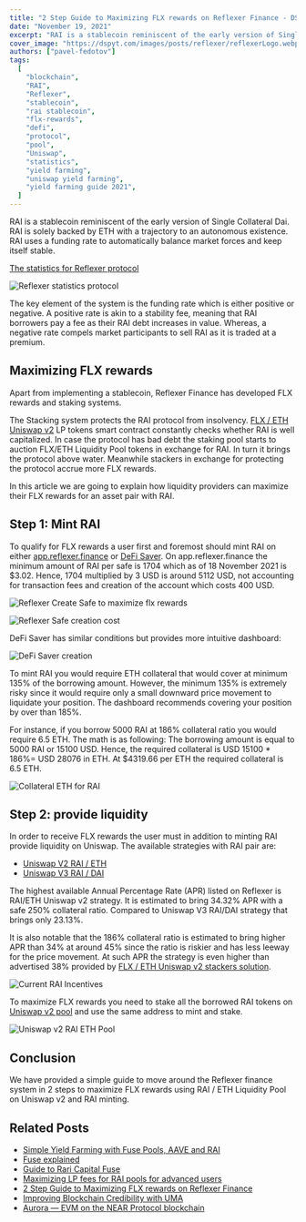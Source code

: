 ```yaml
---
title: "2 Step Guide to Maximizing FLX rewards on Reflexer Finance - DSPYT"
date: "November 19, 2021"
excerpt: "RAI is a stablecoin reminiscent of the early version of Single Collateral DAI. It is solely backed by ETH."
cover_image: "https://dspyt.com/images/posts/reflexer/reflexerLogo.webp"
authors: ["pavel-fedotov"]
tags:
  [
    "blockchain",
    "RAI",
    "Reflexer",
    "stablecoin",
    "rai stablecoin",
    "flx-rewards",
    "defi",
    "protocol",
    "pool",
    "Uniswap",
    "statistics",
    "yield farming",
    "uniswap yield farming",
    "yield farming guide 2021",
  ]
---
```


RAI is a stablecoin reminiscent of the early version of Single Collateral Dai. RAI is solely backed by ETH with a trajectory to an autonomous existence. RAI uses a funding rate to automatically balance market forces and keep itself stable.

[The statistics for Reflexer protocol](https://oldstats.reflexer.finance/)

![Reflexer statistics protocol](https://dspyt.com/images/posts/reflexer/reflexerstats.webp)

The key element of the system is the funding rate which is either positive or negative. A positive rate is akin to a stability fee, meaning that RAI borrowers pay a fee as their RAI debt increases in value. Whereas, a negative rate compels market participants to sell RAI as it is traded at a premium.

## Maximizing FLX rewards

Apart from implementing a stablecoin, Reflexer Finance has developed FLX rewards and staking systems.

The Stacking system protects the RAI protocol from insolvency. [FLX / ETH Uniswap v2](https://v2.info.uniswap.org/pair/0xd6f3768e62ef92a9798e5a8cedd2b78907cecef9) LP tokens smart contract constantly checks whether RAI is well capitalized. In case the protocol has bad debt the staking pool starts to auction FLX/ETH Liquidity Pool tokens in exchange for RAI. In turn it brings the protocol above water. Meanwhile stackers in exchange for protecting the protocol accrue more FLX rewards.

In this article we are going to explain how liquidity providers can maximize their FLX rewards for an asset pair with RAI.

## Step 1: Mint RAI

To qualify for FLX rewards a user first and foremost should mint RAI on either [app.reflexer.finance](https://app.reflexer.finance) or [DeFi Saver](https://app.defisaver.com/reflexer/manage).
On app.reflexer.finance the minimum amount of RAI per safe is 1704 which as of 18 November 2021 is $3.02. Hence, 1704 multiplied by 3 USD is around 5112 USD, not accounting for transaction fees and creation of the account which costs 400 USD.

![Reflexer Create Safe to maximize flx rewards](https://dspyt.com/images/posts/reflexer/reflexercreate.webp)

![Reflexer Safe creation cost](https://dspyt.com/images/posts/reflexer/reflxer2.webp)

DeFi Saver has similar conditions but provides more intuitive dashboard:

![DeFi Saver creation](https://dspyt.com/images/posts/reflexer/reflxer3.webp)

To mint RAI you would require ETH collateral that would cover at minimum 135% of the borrowing amount. However, the minimum 135% is extremely risky since it would require only a small downward price movement to liquidate your position. The dashboard recommends covering your position by over than 185%.

For instance, if you borrow 5000 RAI at 186% collateral ratio you would require 6.5 ETH. The math is as following:
The borrowing amount is equal to 5000 RAI or 15100 USD. Hence, the required collateral is USD 15100 \* 186%= USD 28076 in ETH. At $4319.66 per ETH the required collateral is 6.5 ETH.

![Collateral ETH for RAI](https://dspyt.com/images/posts/reflexer/reflexer5.webp)

## Step 2: provide liquidity

In order to receive FLX rewards the user must in addition to minting RAI provide liquidity on Uniswap. The available strategies with RAI pair are:

- [Uniswap V2 RAI / ETH](https://docs.reflexer.finance/incentives/rai-mint-+-lp-incentives-program)
- [Uniswap V3 RAI / DAI](https://docs.reflexer.finance/incentives/rai-uniswap-v3-mint-+-lp-incentives-program)

The highest available Annual Percentage Rate (APR) listed on Reflexer is RAI/ETH Uniswap v2 strategy. It is estimated to bring 34.32% APR with a safe 250% collateral ratio. Compared to Uniswap V3 RAI/DAI strategy that brings only 23.13%.

It is also notable that the 186% collateral ratio is estimated to bring higher APR than 34% at around 45% since the ratio is riskier and has less leeway for the price movement. At such APR the strategy is even higher than advertised 38% provided by [FLX / ETH Uniswap v2 stackers solution](https://docs.reflexer.finance/incentives/flx-staking).

![Current RAI Incentives](https://dspyt.com/images/posts/reflexer/reflexer8.webp)

To maximize FLX rewards you need to stake all the borrowed RAI tokens on [Uniswap v2 pool](https://app.uniswap.org/#/add/v2/ETH/0x03ab458634910AaD20eF5f1C8ee96F1D6ac54919) and use the same address to mint and stake.

![Uniswap v2 RAI ETH Pool](https://dspyt.com/images/posts/reflexer/reflexer10.webp)

## Conclusion

We have provided a simple guide to move around the Reflexer finance system in 2 steps to maximize FLX rewards using RAI / ETH Liquidity Pool on Uniswap v2 and RAI minting.

## Related Posts

- [Simple Yield Farming with Fuse Pools, AAVE and RAI](https://dspyt.com/simple-yield-farming-with-fuse-pools-aave-and-rai)
- [Fuse explained](https://medium.com/rari-capital/fuse-explained-3ef2e0747953)
- [Guide to Rari Capital Fuse](https://medium.com/stakingbits/guide-to-rari-capital-fuse-permissionless-money-markets-2632a2a72929)
- [Maximizing LP fees for RAI pools for advanced users](https://dspyt.com/maximizing-lp-fees-for-rai-pools-for-advanced-users)
- [2 Step Guide to Maximizing FLX rewards on Reflexer Finance](https://dspyt.com/2-step-guide-to-maximizing-flx-rewards)
- [Improving Blockchain Credibility with UMA](https://dspyt.com/improving-blockchain-credibility-with-uma)
- [Aurora — EVM on the NEAR Protocol blockchain](https://dspyt.com/aurora-near-protocol-evm)
